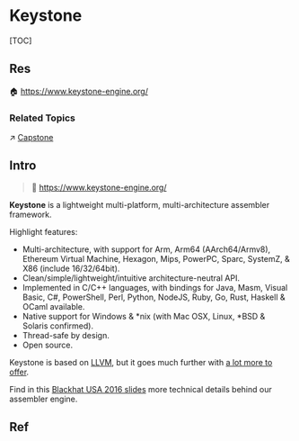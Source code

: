 # Keystone

[TOC]



## Res
🏠 https://www.keystone-engine.org/


### Related Topics
↗ [Capstone](../../Debuggers%20&%20Disassemblers%20&%20Decompilers/Disassemblers%20&%20Decompilers/Capstone.md)



## Intro
> 🔗 https://www.keystone-engine.org/

**Keystone** is a lightweight multi-platform, multi-architecture assembler framework.

Highlight features:
- Multi-architecture, with support for Arm, Arm64 (AArch64/Armv8), Ethereum Virtual Machine, Hexagon, Mips, PowerPC, Sparc, SystemZ, & X86 (include 16/32/64bit).
- Clean/simple/lightweight/intuitive architecture-neutral API.
- Implemented in C/C++ languages, with bindings for Java, Masm, Visual Basic, C#, PowerShell, Perl, Python, NodeJS, Ruby, Go, Rust, Haskell & OCaml available.
- Native support for Windows & *nix (with Mac OSX, Linux, *BSD & Solaris confirmed).
- Thread-safe by design.
- Open source.

Keystone is based on [LLVM](http://www.llvm.org/), but it goes much further with [a lot more to offer](https://www.keystone-engine.org/docs/beyond_llvm.html).  
  
Find in this [Blackhat USA 2016 slides](https://www.keystone-engine.org/docs/BHUSA2016-keystone.pdf) more technical details behind our assembler engine.



## Ref

